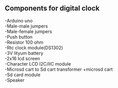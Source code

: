## Components for digital clock
-Arduino uno <br/>
-Male-male jumpers <br/>
-Male-female jumpers<br/>
-Push button<br/>
-Resistor 100 ohm<br/>
-Rtc clock module(DS1302)<br/>
-3V lityum battery<br/>
-2x16 lcd screen <br/>
-Character LCD I2C/IIC module<br/>
-Microsd cart to Sd cart transformer +microsd cart<br/>
-Sd card module<br/>
-Speaker
